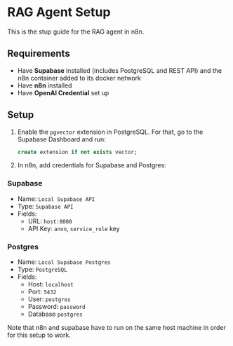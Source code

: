 # RAG Agent Setup

This is the stup guide for the RAG agent in n8n.

## Requirements

- Have **Supabase** installed (includes PostgreSQL and REST API) and the n8n container added to its docker network
- Have **n8n** installed
- Have **OpenAI Credential** set up


## Setup

1. Enable the `pgvector` extension in PostgreSQL. For that, go to the Supabase Dashboard and run:
   ```sql
   create extension if not exists vector;
   ```

2. In n8n, add credentials for Supabase and Postgres:
### Supabase
- Name: `Local Supabase API`
- Type: `Supabase API`
- Fields:
  - URL: `host:8000`
  - API Key: `anon`, `service_role` key
### Postgres
- Name: `Local Supabase Postgres`
- Type: `PostgreSQL`
- Fields:
  - Host: `localhost`
  - Port: `5432`
  - User: `postgres`
  - Password: `password`
  - Database `postgres`

Note that n8n and supabase have to run on the same host machine in order for this setup to work.
